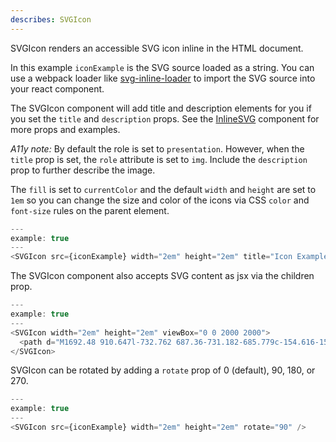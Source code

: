 ```yaml
---
describes: SVGIcon
---
```


SVGIcon renders an accessible SVG icon inline in the HTML document.

In this example `iconExample` is the SVG source loaded as a string. You can use a webpack
loader like [svg-inline-loader](https://github.com/webpack-contrib/svg-inline-loader) to import
the SVG source into your react component.

The SVGIcon component will add title and description elements for you if you set the `title`
and `description` props. See the [InlineSVG](#InlineSVG) component for more props and
examples.

_A11y note:_ By default the role is set to `presentation`. However, when the `title` prop is set, the `role`
attribute is set to `img`. Include the `description` prop to further describe the image.

The `fill` is set to `currentColor` and the default `width` and `height` are set to `1em` so you can change the
size and color of the icons via CSS `color` and `font-size` rules on the parent element.

```js
---
example: true
---
<SVGIcon src={iconExample} width="2em" height="2em" title="Icon Example" />
```

The SVGIcon component also accepts SVG content as jsx via the children prop.

```js
---
example: true
---
<SVGIcon width="2em" height="2em" viewBox="0 0 2000 2000">
  <path d="M1692.48 910.647l-732.762 687.36-731.182-685.779c-154.616-156.875-154.616-412.122 0-568.997 74.542-75.558 173.704-117.233 279.304-117.233h.113c105.487 0 204.65 41.675 279.078 117.233l.113.113c74.767 75.783 116.103 176.865 116.103 284.385h112.941c0-107.52 41.224-208.602 116.104-284.498 74.428-75.558 173.59-117.233 279.19-117.233h.113c105.487 0 204.763 41.675 279.19 117.233 154.617 156.875 154.617 412.122 1.695 567.416m78.833-646.701c-95.887-97.355-223.737-150.89-359.718-150.89h-.113c-136.094 0-263.83 53.535-359.604 150.777-37.61 38.061-68.443 80.979-92.16 127.398-23.718-46.42-54.664-89.337-92.16-127.285-95.774-97.355-223.51-150.89-359.605-150.89h-.113c-135.981 0-263.83 53.535-359.83 150.89-197.648 200.696-197.648 526.983 1.694 729.035l810.014 759.868L1771.313 991.4c197.647-200.47 197.647-526.758 0-727.454" stroke="none" strokeWidth="1" fillRule="evenodd"/>
</SVGIcon>
```

SVGIcon can be rotated by adding a `rotate` prop of 0 (default), 90, 180, or 270.

```js
---
example: true
---
<SVGIcon src={iconExample} width="2em" height="2em" rotate="90" />
```

